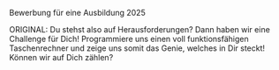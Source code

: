 Bewerbung für eine Ausbildung 2025

ORIGINAL:
Du stehst also auf Herausforderungen? 
Dann haben wir eine Challenge für Dich! 
Programmiere uns einen voll funktionsfähigen Taschenrechner und zeige uns somit das Genie, welches in Dir steckt! 
Können wir auf Dich zählen?
